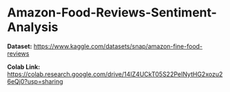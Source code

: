 # Amazon-Food-Reviews-Sentiment-Analysis

**Dataset:** https://www.kaggle.com/datasets/snap/amazon-fine-food-reviews


**Colab Link:** https://colab.research.google.com/drive/14IZ4UCkT05S22PeINytHG2xozu26eQj0?usp=sharing 
